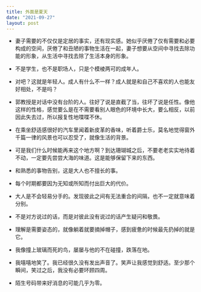 ```yaml
---
title: 外面是夏天
date: "2021-09-27"
layout: post
---
```


- 妻子需要的不仅仅是定居的事实，还有现实感。她似乎厌倦了仅有需要和必要构成的空间，厌倦了和丑陋的事物生活在一起，妻子想要从空间中寻找去除功能的形象，从生活中寻找去除了生活本身的形象。

- 不是学生，也不是职场人，只是个模棱两可的成年人。

- 对吧？这就是年轻人。成人有什么不一样？成人就是和自己不喜欢的人也能友好相处，不是吗？

- 郭教授是对话中没有台阶的人。往好了说是直截了当，往坏了说是任性。像他这样的性格，感觉要么是在不需要看别人眼色的环境中长大，要么相反，以前因此失去过，所以报复性地喋喋不休。

- 在乘坐舒适感很好的汽车里闻着新皮革的香味，听着爵士乐，莫名地觉得窗外千篇一律的风景也可以忍受了，就像生活的背景。

- 可是我们什么时候能再来这个地方啊？到达珊瑚城之后，不要老老实实地待着不动，一定要先尝尝大海的味道。这是能够保留下来的东西。

- 和熟悉的事物告别，这是大人也不擅长的事。

- 每个时期都要因为无知或所知而付出巨大的代价。

- 大人是不会轻易分手的。发现彼此之间有无法重合的间隔，也不一定就意味着分别。

- 不是对方说过的话，而是对彼此没有说过的话产生疑问和敬畏。

- 理解是需要姿态的，就像躺着就要摘掉帽子，感到疲惫的时候最先扔掉的就是它。

- 我像撞上玻璃而死的鸟，屡屡与他的不在碰撞，跌落在地。

- 我嘻嘻地笑了。我已经很久没有发出声音了。笑声让我感觉到舒适。至少那个瞬间，笑过之后，我没有必要环顾四周。

- 陌生号码带来好消息的可能几乎为零。